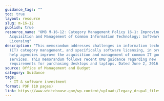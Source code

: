 ```yaml
---
guidance_tags: ""
toc: true
layout: resource
slug: m-16-12
publish: true
resource_name: "OMB M-16-12: Category Management Policy 16-1: Improving the
  Acquisition and Management of Common Information Technology: Software
  Licensing"
description: "This memorandum addresses challenges in information technology
  (IT) category management, and specifically software licensing, in order to
  help agencies improve the acquisition and management of common IT goods and
  services. This memorandum follows recent OMB guidance regarding new
  requirements for purchasing desktops and laptops. Dated June 2, 2016. "
source: Office of Management and Budget
category: Guidance
tags:
  - IT & software investment
format: PDF (10 pages)
link: https://www.whitehouse.gov/wp-content/uploads/legacy_drupal_files/omb/memoranda/2016/m-16-12_1.pdf
---
```

